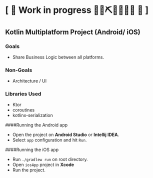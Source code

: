 # \[ 🚧 Work in progress 👷‍♀️⛏👷🔧️👷🔧 🚧 \] 
## Kotlin Multiplatform Project (Android/ iOS)

### Goals
* Share Business Logic between all platforms.

### Non-Goals
* Architecture / UI

### Libraries Used
* Ktor
* coroutines
* kotlinx-serialization

####Running the Android app
* Open the project on **Android Studio** or **Intellij IDEA**.
* Select `app` configuration and hit `Run`. 

####Running the iOS app
* Run `./gradlew run` on root directory.
* Open `iosApp` project in **Xcode**
* Run the project.

